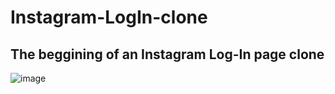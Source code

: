 ﻿# Instagram-LogIn-clone

 <h2>The beggining of an Instagram Log-In page clone</h2>
 
![image](https://github.com/lauradsc/Instagram-LogIn-clone/assets/99484087/834277a3-73a6-4a4b-94d6-57ed476f657f)


